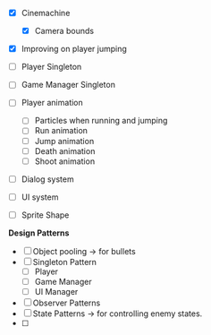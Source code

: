 - [x] Cinemachine
  - [x] Camera bounds
- [x] Improving on player jumping
- [ ] Player Singleton
- [ ] Game Manager Singleton
- [ ] Player animation
  - [ ] Particles when running and jumping
  - [ ] Run animation
  - [ ] Jump animation
  - [ ] Death animation
  - [ ] Shoot animation 
- [ ] Dialog system
- [ ] UI system
- [ ] Sprite Shape



**Design Patterns**
- [ ] Object pooling -> for bullets 
- [ ] Singleton Pattern
  - [ ] Player
  - [ ] Game Manager
  - [ ] UI Manager
- [ ] Observer Patterns
- [ ] State Patterns -> for controlling enemy states.
- [ ] 